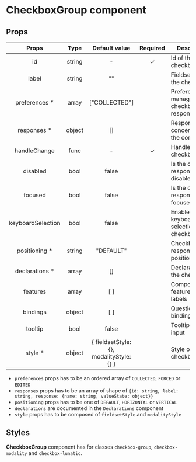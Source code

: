# CheckboxGroup component

## Props

|       Props       |  Type  |              Default value               | Required | Description                               |
| :---------------: | :----: | :--------------------------------------: | :------: | ----------------------------------------- |
|        id         | string |                    -                     |    ✓     | Id of the checkbox                        |
|       label       | string |                    ""                    |          | Fieldset label of the checkbox            |
|  preferences \*   | array  |              ["COLLECTED"]               |          | Preferences to manage checkbox response   |
|   responses \*    | object |                    []                    |          | Responses concerned by the component      |
|   handleChange    |  func  |                    -                     |    ✓     | Handler of the checkbox                   |
|     disabled      |  bool  |                  false                   |          | Is the checkbox responses disabled        |
|      focused      |  bool  |                  false                   |          | Is the checkbox responses focused         |
| keyboardSelection |  bool  |                  false                   |          | Enable keyboard selection of the checkbox |
|  positioning \*   | string |                "DEFAULT"                 |          | CheckboxGroup responses positioning       |
|  declarations \*  | array  |                    []                    |          | Declarations of the checkbox              |
|     features      | array  |                   [ ]                    |          | Component features for labels             |
|     bindings      | object |                   [ ]                    |          | Questionnaire bindings                    |
|      tooltip      |  bool  |                  false                   |          | Tooltip of the input                      |
|     style \*      | object | { fieldsetStyle: {}, modalityStyle: {} } |          | Style of the checkbox                     |

- `preferences` props has to be an ordered array of `COLLECTED`, `FORCED` or `EDITED`
- `responses` props has to be an array of shape of `{id: string, label: string, response: {name: string, valueState: object}}`
- `positioning` props has to be one of `DEFAULT`, `HORIZONTAL` or `VERTICAL`
- `declarations` are documented in the `Declarations` component
- `style` props has to be composed of `fieldsetStyle` and `modalityStyle`

## Styles

**CheckboxGroup** component has for classes `checkbox-group`, `checkbox-modality` and `checkbox-lunatic`.

